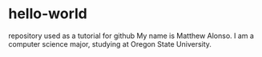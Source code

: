 # hello-world
repository used as a tutorial for github
My name is Matthew Alonso. I am a computer science major, studying at Oregon State University.

